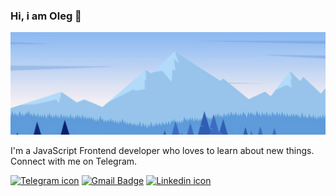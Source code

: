 ### Hi, i am Oleg 👋


![Header image](https://github.com/lego5621/lego5621/blob/main/Assets/156045.jpg?raw=true)

I'm a JavaScript Frontend developer who loves to learn about new things. Connect with me on Telegram.

[![Telegram icon](https://img.shields.io/badge/pako5621-blue?style=flat-square&logo=telegram&logoColor=white&link=https://t.me/pako562)](https://t.me/pako5621)
[![Gmail Badge](https://img.shields.io/badge/-lego5621@gmail.com-d14836?style=flat-square&logo=Gmail&logoColor=white&link=mailto:lego5621@gmail.com)](mailto:lego5621@gmail.com)
[![Linkedin icon](https://img.shields.io/badge/Oleg%20Averyanov-blue?style=flat-square&logo=linkedin&logoColor=white&link=https://www.linkedin.com/in/lego5621/)](https://www.linkedin.com/in/lego5621/)
